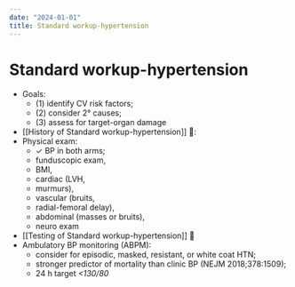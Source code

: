 ```yaml
---
date: "2024-01-01"
title: Standard workup-hypertension
---
```



# Standard workup-hypertension

- Goals:
  - (1) identify CV risk factors;
  - (2) consider 2° causes;
  - (3) assess for target-organ damage
- [[History of Standard workup-hypertension]] 󰒗:
- Physical exam:
  - ✓ BP in both arms;
  - funduscopic exam,
  - BMI,
  - cardiac (LVH,
  - murmurs),
  - vascular (bruits,
  - radial-femoral delay),
  - abdominal (masses or bruits),
  - neuro exam
- [[Testing of Standard workup-hypertension]] 󰒗
- Ambulatory BP monitoring (ABPM):
  - consider for episodic, masked, resistant, or white coat HTN;
  - stronger predictor of mortality than clinic BP (NEJM 2018;378:1509);
  - 24 h target _<130/80_
